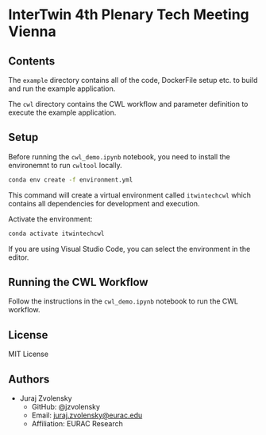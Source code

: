 # InterTwin 4th Plenary Tech Meeting Vienna

## Contents

The `example` directory contains all of the code, DockerFile setup etc. to build and run the example application.

The `cwl` directory contains the CWL workflow and parameter definition to execute the example application.

## Setup

Before running the `cwl_demo.ipynb` notebook, you need to install the environemnt to run `cwltool` locally.

```zsh
conda env create -f environment.yml
```

This command will create a virtual environment called `itwintechcwl` which contains all dependencies for development and execution.

Activate the environment:

```zsh
conda activate itwintechcwl
```

If you are using Visual Studio Code, you can select the environment in the editor.

## Running the CWL Workflow

Follow the instructions in the `cwl_demo.ipynb` notebook to run the CWL workflow.

## License

MIT License

## Authors

- Juraj Zvolensky
  - GitHub: @jzvolensky
  - Email: juraj.zvolensky@eurac.edu
  - Affiliation: EURAC Research
